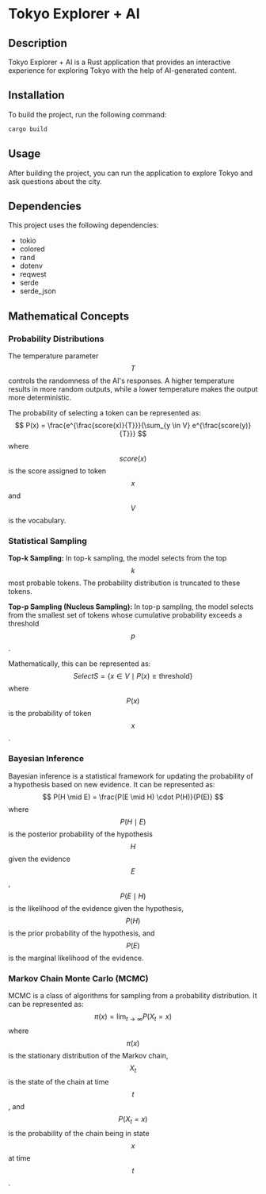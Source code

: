 # Tokyo Explorer + AI

## Description
Tokyo Explorer + AI is a Rust application that provides an interactive experience for exploring Tokyo with the help of AI-generated content.

## Installation
To build the project, run the following command:

```bash
cargo build
```

## Usage
After building the project, you can run the application to explore Tokyo and ask questions about the city.

## Dependencies
This project uses the following dependencies:
- tokio
- colored
- rand
- dotenv
- reqwest
- serde
- serde_json

## Mathematical Concepts

### Probability Distributions
The temperature parameter $$T$$ controls the randomness of the AI's responses. A higher temperature results in more random outputs, while a lower temperature makes the output more deterministic.

The probability of selecting a token can be represented as:
$$
P(x) = \frac{e^{\frac{score(x)}{T}}}{\sum_{y \in V} e^{\frac{score(y)}{T}}}
$$
where $$score(x)$$ is the score assigned to token $$x$$ and $$V$$ is the vocabulary.

### Statistical Sampling
**Top-k Sampling:**
In top-k sampling, the model selects from the top $$k$$ most probable tokens. The probability distribution is truncated to these tokens.

**Top-p Sampling (Nucleus Sampling):**
In top-p sampling, the model selects from the smallest set of tokens whose cumulative probability exceeds a threshold $$p$$.

Mathematically, this can be represented as:
$$
Select S = \{x \in V \mid P(x) \geq \text{threshold} \}
$$
where $$P(x)$$ is the probability of token $$x$$.

### Bayesian Inference
Bayesian inference is a statistical framework for updating the probability of a hypothesis based on new evidence. It can be represented as:
$$
P(H \mid E) = \frac{P(E \mid H) \cdot P(H)}{P(E)}
$$
where $$P(H \mid E)$$ is the posterior probability of the hypothesis $$H$$ given the evidence $$E$$, $$P(E \mid H)$$ is the likelihood of the evidence given the hypothesis, $$P(H)$$ is the prior probability of the hypothesis, and $$P(E)$$ is the marginal likelihood of the evidence.

### Markov Chain Monte Carlo (MCMC)
MCMC is a class of algorithms for sampling from a probability distribution. It can be represented as:
$$
\pi(x) = \lim_{t \to \infty} P(X_t = x)
$$
where $$\pi(x)$$ is the stationary distribution of the Markov chain, $$X_t$$ is the state of the chain at time $$t$$, and $$P(X_t = x)$$ is the probability of the chain being in state $$x$$ at time $$t$$.

